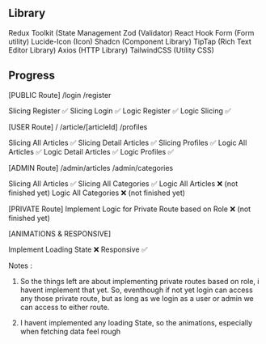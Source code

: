 
## Library

Redux Toolkit (State Management
Zod (Validator)
React Hook Form (Form utility) 
Lucide-Icon (Icon)
Shadcn (Component Library)
TipTap (Rich Text Editor Library)
Axios (HTTP Library)
TailwindCSS (Utility CSS)

## Progress

[PUBLIC Route]
/login
/register

Slicing Register ✅
Slicing Login ✅
Logic Register ✅
Logic Slicing ✅

[USER Route]
/
/article/[articleId]
/profiles


Slicing All Articles ✅
Slicing Detail Articles ✅
Slicing Profiles ✅
Logic All Articles ✅
Logic Detail Articles ✅
Logic Profiles ✅


[ADMIN Route]
/admin/articles
/admin/categories

Slicing All Articles ✅
Slicing All Categories ✅
Logic All Articles ❌ (not finished yet)
Logic All Categories ❌ (not finished yet)


[PRIVATE Route]
Implement Logic for Private Route based on Role ❌ (not finished yet)

[ANIMATIONS & RESPONSIVE]

Implement Loading State ❌
Responsive ✅

Notes : 
1. So the things left are about implementing private routes based on role, i havent implement that yet. So, eventhough if not yet login can access any those private route, but as long 
as we login as a user or admin we can access to either route.

2. I havent implemented any loading State, so the animations, especially when fetching data feel rough

